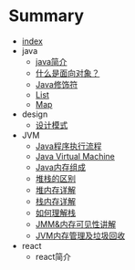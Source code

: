 # Summary

* [index](README.md)
* java
  - [java简介](java/jianjie.md)
  - [什么是面向对象？](java/oop.md)
  - [Java修饰符](java/decorate.md)
  - [List](java/list.md)
  - [Map](java/map.md)
* design
  - [设计模式](design/design.md)
* JVM
  - [Java程序执行流程](jvm/JavaExecute.md)
  - [Java Virtual Machine](jvm/jvm.md)
  - [Java内存组成](jvm/jvmMemory.md)
  - [堆栈的区别](jvm/deap&stack.md)
  - [堆内存详解](jvm/deap.md)
  - [栈内存详解](jvm/stack.md)
  - [如何理解栈](jvm/stack_explain.md)
  - [JMM&内存可见性讲解](jvm/jmm.md)
  - [JVM内存管理及垃圾回收](jvm/gc_01.md)
* react
  - react简介
